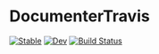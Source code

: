 # DocumenterTravis

[![Stable](https://img.shields.io/badge/docs-stable-blue.svg)](https://tester.github.io/DocumenterTravis.jl/stable)
[![Dev](https://img.shields.io/badge/docs-dev-blue.svg)](https://tester.github.io/DocumenterTravis.jl/dev)
[![Build Status](https://travis-ci.com/tester/DocumenterTravis.jl.svg?branch=main)](https://travis-ci.com/tester/DocumenterTravis.jl)
